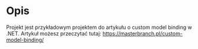 # Opis
Projekt jest przykładowym projektem do artykułu o custom model binding w .NET. Artykuł możesz przeczytać tutaj: https://masterbranch.pl/custom-model-binding/
